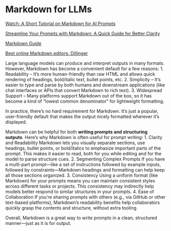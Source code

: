 # Markdown for LLMs

[Watch: A Short Tutorial on Markdown for AI Prompts](https://www.youtube.com/watch?v=fmEeDIpDdcI)

[Streamline Your Prompts with Markdown: A Quick Guide for Better Clarity](https://nfps.ai/tutorials/prompt-with-markdown/)

[Markdown Guide](https://www.markdownguide.org/)

[Best online Markdown editors: Dillinger ](https://dillinger.io/)

Large language models can produce and interpret outputs in many formats. However, Markdown has become a convenient default for a few reasons:
	1.	Readability – It’s more human-friendly than raw HTML and allows quick rendering of headings, bold/italic text, bullet points, etc.
	2.	Simplicity – It’s easier to type and parse by both humans and downstream applications (like chat interfaces or APIs that convert Markdown to rich text).
	3.	Widespread Support – Many platforms support Markdown out of the box, so it has become a kind of “lowest common denominator” for lightweight formatting.

In practice, there’s no hard requirement for Markdown. It’s just a popular, user-friendly default that makes the output nicely formatted wherever it’s displayed.

Markdown can be helpful for both **writing prompts and structuring outputs**. Here’s why Markdown is often useful for prompt writing:
	1.	Clarity and Readability
Markdown lets you visually separate sections, use headings, bullet points, or bold/italics to emphasize important parts of the prompt. This makes it easier to read, both for you while editing and for the model to parse structure cues.
	2.	Segmenting Complex Prompts
If you have a multi-part prompt—like a set of instructions followed by example inputs, followed by constraints—Markdown headings and formatting can help keep all those sections organized.
	3.	Consistency
Using a uniform format (like Markdown) for your prompts means you can maintain consistent styles across different tasks or projects. This consistency may indirectly help models better respond to similar structures in your prompts.
	4.	Ease of Collaboration
If you’re sharing prompts with others (e.g., via GitHub or other text-based platforms), Markdown’s readability benefits help collaborators quickly grasp the contents and structure, without extra tooling.

Overall, Markdown is a great way to write prompts in a clean, structured manner—just as it is for output.